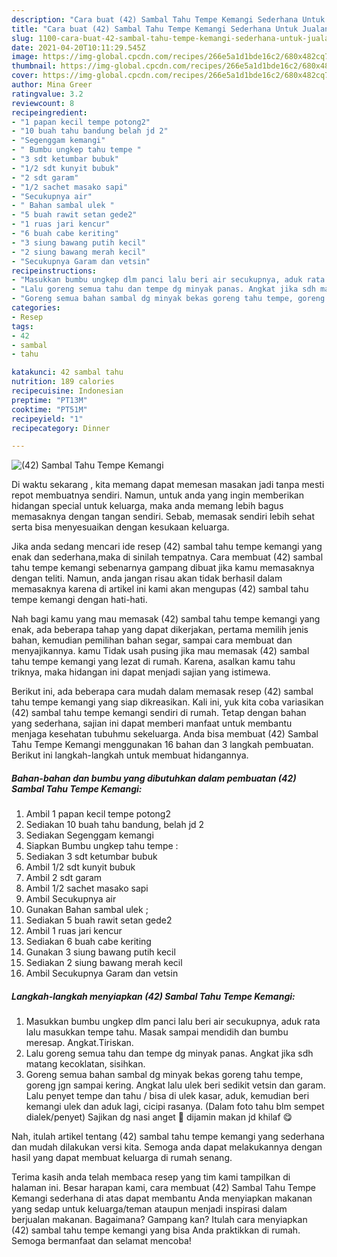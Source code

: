 ```yaml
---
description: "Cara buat (42) Sambal Tahu Tempe Kemangi Sederhana Untuk Jualan"
title: "Cara buat (42) Sambal Tahu Tempe Kemangi Sederhana Untuk Jualan"
slug: 1100-cara-buat-42-sambal-tahu-tempe-kemangi-sederhana-untuk-jualan
date: 2021-04-20T10:11:29.545Z
image: https://img-global.cpcdn.com/recipes/266e5a1d1bde16c2/680x482cq70/42-sambal-tahu-tempe-kemangi-foto-resep-utama.jpg
thumbnail: https://img-global.cpcdn.com/recipes/266e5a1d1bde16c2/680x482cq70/42-sambal-tahu-tempe-kemangi-foto-resep-utama.jpg
cover: https://img-global.cpcdn.com/recipes/266e5a1d1bde16c2/680x482cq70/42-sambal-tahu-tempe-kemangi-foto-resep-utama.jpg
author: Mina Greer
ratingvalue: 3.2
reviewcount: 8
recipeingredient:
- "1 papan kecil tempe potong2"
- "10 buah tahu bandung belah jd 2"
- "Segenggam kemangi"
- " Bumbu ungkep tahu tempe "
- "3 sdt ketumbar bubuk"
- "1/2 sdt kunyit bubuk"
- "2 sdt garam"
- "1/2 sachet masako sapi"
- "Secukupnya air"
- " Bahan sambal ulek "
- "5 buah rawit setan gede2"
- "1 ruas jari kencur"
- "6 buah cabe keriting"
- "3 siung bawang putih kecil"
- "2 siung bawang merah kecil"
- "Secukupnya Garam dan vetsin"
recipeinstructions:
- "Masukkan bumbu ungkep dlm panci lalu beri air secukupnya, aduk rata lalu masukkan tempe tahu. Masak sampai mendidih dan bumbu meresap. Angkat.Tiriskan."
- "Lalu goreng semua tahu dan tempe dg minyak panas. Angkat jika sdh matang kecoklatan, sisihkan."
- "Goreng semua bahan sambal dg minyak bekas goreng tahu tempe, goreng jgn sampai kering. Angkat lalu ulek beri sedikit vetsin dan garam. Lalu penyet tempe dan tahu / bisa di ulek kasar, aduk, kemudian beri kemangi ulek dan aduk lagi, cicipi rasanya. (Dalam foto tahu blm sempet dialek/penyet) Sajikan dg nasi anget 🤤 dijamin makan jd khilaf 😋"
categories:
- Resep
tags:
- 42
- sambal
- tahu

katakunci: 42 sambal tahu 
nutrition: 189 calories
recipecuisine: Indonesian
preptime: "PT13M"
cooktime: "PT51M"
recipeyield: "1"
recipecategory: Dinner

---
```



![(42) Sambal Tahu Tempe Kemangi](https://img-global.cpcdn.com/recipes/266e5a1d1bde16c2/680x482cq70/42-sambal-tahu-tempe-kemangi-foto-resep-utama.jpg)

Di waktu  sekarang , kita memang dapat memesan masakan jadi tanpa mesti repot membuatnya sendiri. Namun, untuk anda yang ingin memberikan hidangan special untuk keluarga, maka anda memang lebih bagus memasaknya dengan tangan sendiri. Sebab, memasak sendiri lebih sehat serta bisa menyesuaikan dengan kesukaan keluarga.

Jika anda sedang mencari ide resep (42) sambal tahu tempe kemangi yang enak dan sederhana,maka di sinilah tempatnya. Cara membuat (42) sambal tahu tempe kemangi  sebenarnya gampang dibuat jika kamu memasaknya dengan teliti. Namun, anda jangan risau akan tidak berhasil dalam memasaknya 
karena di artikel ini kami akan mengupas (42) sambal tahu tempe kemangi dengan hati-hati.  



Nah bagi kamu yang mau memasak (42) sambal tahu tempe kemangi yang enak, ada beberapa tahap yang dapat dikerjakan, pertama memilih jenis bahan, kemudian pemilihan bahan segar, sampai cara membuat dan menyajikannya. kamu Tidak usah pusing jika mau memasak (42) sambal tahu tempe kemangi yang lezat di rumah. Karena, asalkan kamu  tahu triknya, maka hidangan ini dapat menjadi sajian yang istimewa.

Berikut ini, ada beberapa cara mudah dalam memasak resep (42) sambal tahu tempe kemangi yang siap dikreasikan. Kali ini, yuk kita coba variasikan (42) sambal tahu tempe kemangi sendiri di rumah. Tetap dengan bahan yang sederhana, sajian ini dapat memberi manfaat untuk membantu menjaga kesehatan tubuhmu sekeluarga. Anda bisa membuat (42) Sambal Tahu Tempe Kemangi menggunakan 16 bahan dan 3 langkah pembuatan. Berikut ini langkah-langkah untuk membuat hidangannya.

<!--inarticleads1-->

##### Bahan-bahan dan bumbu yang dibutuhkan dalam pembuatan (42) Sambal Tahu Tempe Kemangi:

1. Ambil 1 papan kecil tempe potong2
1. Sediakan 10 buah tahu bandung, belah jd 2
1. Sediakan Segenggam kemangi
1. Siapkan  Bumbu ungkep tahu tempe :
1. Sediakan 3 sdt ketumbar bubuk
1. Ambil 1/2 sdt kunyit bubuk
1. Ambil 2 sdt garam
1. Ambil 1/2 sachet masako sapi
1. Ambil Secukupnya air
1. Gunakan  Bahan sambal ulek ;
1. Sediakan 5 buah rawit setan gede2
1. Ambil 1 ruas jari kencur
1. Sediakan 6 buah cabe keriting
1. Gunakan 3 siung bawang putih kecil
1. Sediakan 2 siung bawang merah kecil
1. Ambil Secukupnya Garam dan vetsin




<!--inarticleads2-->

##### Langkah-langkah menyiapkan (42) Sambal Tahu Tempe Kemangi:

1. Masukkan bumbu ungkep dlm panci lalu beri air secukupnya, aduk rata lalu masukkan tempe tahu. Masak sampai mendidih dan bumbu meresap. Angkat.Tiriskan.
1. Lalu goreng semua tahu dan tempe dg minyak panas. Angkat jika sdh matang kecoklatan, sisihkan.
1. Goreng semua bahan sambal dg minyak bekas goreng tahu tempe, goreng jgn sampai kering. Angkat lalu ulek beri sedikit vetsin dan garam. Lalu penyet tempe dan tahu / bisa di ulek kasar, aduk, kemudian beri kemangi ulek dan aduk lagi, cicipi rasanya. (Dalam foto tahu blm sempet dialek/penyet) Sajikan dg nasi anget 🤤 dijamin makan jd khilaf 😋




Nah, itulah artikel tentang  (42) sambal tahu tempe kemangi  yang sederhana dan mudah dilakukan versi kita. Semoga anda dapat melakukannya dengan hasil yang dapat membuat keluarga di rumah senang. 

Terima kasih anda telah membaca resep yang tim kami tampilkan di halaman ini. Besar harapan kami, cara membuat  (42) Sambal Tahu Tempe Kemangi sederhana di atas dapat membantu Anda menyiapkan makanan yang sedap untuk keluarga/teman ataupun menjadi inspirasi dalam berjualan makanan. Bagaimana? Gampang kan? Itulah cara menyiapkan (42) sambal tahu tempe kemangi yang bisa Anda praktikkan di rumah. Semoga bermanfaat dan selamat mencoba!

